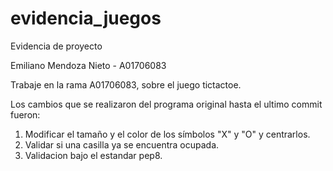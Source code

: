 # evidencia_juegos
Evidencia de proyecto

Emiliano Mendoza Nieto	- A01706083

Trabaje en la rama A01706083, sobre el juego tictactoe.

Los cambios que se realizaron del programa original hasta el ultimo commit fueron:

1. Modificar el tamaño y el color de los símbolos "X" y "O" y centrarlos.
2. Validar si una casilla ya se encuentra ocupada.
3. Validacion bajo el estandar pep8.
